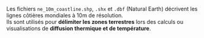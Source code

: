 Les fichiers `ne_10m_coastline.shp`, `.shx` et `.dbf` (Natural Earth) décrivent les lignes côtières mondiales à 10m de résolution.  
Ils sont utilisés pour **délimiter les zones terrestres** lors des calculs ou visualisations de **diffusion thermique et de température**.
